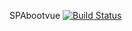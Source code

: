 SPAbootvue [![Build Status](https://www.travis-ci.com/Lee-ChangHee/SPAbootVue.svg?branch=master)](https://www.travis-ci.com/Lee-ChangHee/SPAbootVue)
